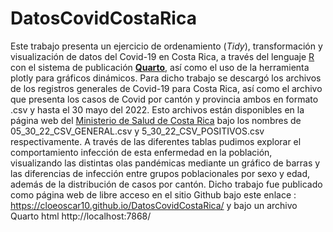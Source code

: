 # DatosCovidCostaRica
Este trabajo presenta un ejercicio de ordenamiento (_Tidy_), transformación y visualización de datos del Covid-19 en Costa Rica, a través del lenguaje [R](https://www.r-project.org/) con el sistema de publicación [**Quarto**](https://quarto.org/), así como el uso de la herramienta plotly para gráficos dinámicos. Para dicho trabajo se descargó los archivos de los registros generales de Covid-19 para Costa Rica, así como el archivo que presenta los casos de Covid por cantón y provincia ambos en formato .csv y hasta el 30 mayo del 2022. Esto archivos están disponibles en la página web del [Ministerio de Salud de Costa Rica](https://oges.ministeriodesalud.go.cr/) bajo los nombres de 05_30_22_CSV_GENERAL.csv y 5_30_22_CSV_POSITIVOS.csv respectivamente. A través de las diferentes tablas pudimos explorar el comportamiento infección de esta enfermedad en la población, visualizando las distintas olas pandémicas mediante un gráfico de barras y las diferencias de infección entre grupos poblacionales por sexo y edad, además de la distribución de casos por cantón. Dicho trabajo fue publicado como página web de libre acceso en el sitio Github bajo este enlace : https://cloeoscar10.github.io/DatosCovidCostaRica/ y bajo un archivo Quarto html http://localhost:7868/
